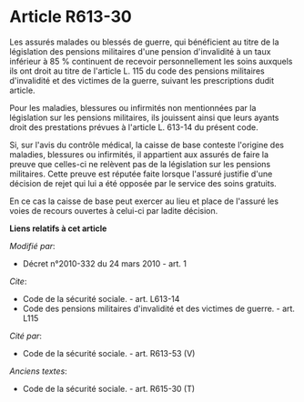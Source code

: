 # Article R613-30

Les assurés malades ou blessés de guerre, qui bénéficient au titre de la législation des pensions militaires d'une pension
d'invalidité à un taux inférieur à 85 % continuent de recevoir personnellement les soins auxquels ils ont droit au titre de
l'article L. 115 du code des pensions militaires d'invalidité et des victimes de la guerre, suivant les prescriptions dudit
article. 

Pour les maladies, blessures ou infirmités non mentionnées par la législation sur les pensions militaires, ils jouissent
ainsi que leurs ayants droit des prestations prévues à l'article L. 613-14 du présent code. 

Si, sur l'avis du contrôle médical, la caisse de base conteste l'origine des maladies, blessures ou infirmités, il appartient
aux assurés de faire la preuve que celles-ci ne relèvent pas de la législation sur les pensions militaires. Cette preuve est
réputée faite lorsque l'assuré justifie d'une décision de rejet qui lui a été opposée par le service des soins gratuits. 

En ce cas la caisse de base peut exercer au lieu et place de l'assuré les voies de recours ouvertes à celui-ci par ladite
décision.

**Liens relatifs à cet article**

_Modifié par_:

  - Décret n°2010-332 du 24 mars 2010 - art. 1

_Cite_:

  - Code de la sécurité sociale. - art. L613-14
  - Code des pensions militaires d'invalidité et des victimes de guerre. - art. L115

_Cité par_:

  - Code de la sécurité sociale. - art. R613-53 (V)

_Anciens textes_:

  - Code de la sécurité sociale. - art. R615-30 (T)
